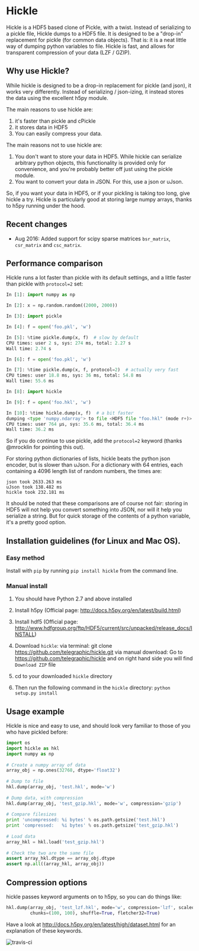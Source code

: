 Hickle
======

Hickle is a HDF5 based clone of Pickle, with a twist. Instead of serializing to a pickle file,
Hickle dumps to a HDF5 file. It is designed to be a "drop-in" replacement for pickle (for common data objects). 
That is: it is a neat little way of dumping python variables to file. Hickle is fast, and allows for transparent compression of your data (LZF / GZIP).

Why use Hickle?
---------------

While hickle is designed to be a drop-in replacement for pickle (and json), it works very differently. 
Instead of serializing / json-izing, it instead stores the data using the excellent h5py module.

The main reasons to use hickle are:

  1. it's faster than pickle and cPickle
  2. it stores data in HDF5
  3. You can easily compress your data.

The main reasons not to use hickle are:

  1. You don't want to store your data in HDF5. While hickle can serialize arbitrary python objects, this functionality is provided only for convenience, and you're probably better off just using the pickle module.
  2. You want to convert your data in JSON. For this, use a json or uJson.

So, if you want your data in HDF5, or if your pickling is taking too long, give hickle a try. Hickle is particularly good at storing large numpy arrays, thanks to h5py running under the hood. 

Recent changes
--------------

* Aug 2016: Added support for scipy sparse matrices `bsr_matrix`, `csr_matrix` and `csc_matrix`.

Performance comparison
----------------------

Hickle runs a lot faster than pickle with its default settings, and a little faster than pickle with `protocol=2` set:

```Python
In [1]: import numpy as np

In [2]: x = np.random.random((2000, 2000))

In [3]: import pickle

In [4]: f = open('foo.pkl', 'w')

In [5]: %time pickle.dump(x, f)  # slow by default
CPU times: user 2 s, sys: 274 ms, total: 2.27 s
Wall time: 2.74 s

In [6]: f = open('foo.pkl', 'w')

In [7]: %time pickle.dump(x, f, protocol=2)  # actually very fast
CPU times: user 18.8 ms, sys: 36 ms, total: 54.8 ms
Wall time: 55.6 ms

In [8]: import hickle

In [9]: f = open('foo.hkl', 'w')

In [10]: %time hickle.dump(x, f)  # a bit faster
dumping <type 'numpy.ndarray'> to file <HDF5 file "foo.hkl" (mode r+)>
CPU times: user 764 µs, sys: 35.6 ms, total: 36.4 ms
Wall time: 36.2 ms
```

So if you do continue to use pickle, add the `protocol=2` keyword (thanks @mrocklin for pointing this out).  
  
For storing python dictionaries of lists, hickle beats the python json encoder, but is slower than uJson. For a dictionary with 64 entries, each containing a 4096 length list of random numbers, the times are:


    json took 2633.263 ms
    uJson took 138.482 ms
    hickle took 232.181 ms


It should be noted that these comparisons are of course not fair: storing in HDF5 will not help you convert something into JSON, nor will it help you serialize a string. But for quick storage of the contents of a python variable, it's a pretty good option.

Installation guidelines (for Linux and Mac OS).
----------------------------------------------------------------------------------------------------

### Easy method
Install with `pip` by running `pip install hickle` from the command line.

### Manual install

1. You should have Python 2.7 and above installed

2. Install h5py 
(Official page: http://docs.h5py.org/en/latest/build.html)

3. Install hdf5 
(Official page: http://www.hdfgroup.org/ftp/HDF5/current/src/unpacked/release_docs/INSTALL)

4. Download `hickle`:
via terminal: git clone https://github.com/telegraphic/hickle.git
via manual download: Go to https://github.com/telegraphic/hickle and on right hand side you will find `Download ZIP` file

5. cd to your downloaded `hickle` directory

6. Then run the following command in the `hickle` directory: 
     `python setup.py install`
     

Usage example
-------------

Hickle is nice and easy to use, and should look very familiar to those of you who have pickled before:

```python
import os
import hickle as hkl
import numpy as np
    
# Create a numpy array of data
array_obj = np.ones(32768, dtype='float32')
    
# Dump to file
hkl.dump(array_obj, 'test.hkl', mode='w')
    
# Dump data, with compression
hkl.dump(array_obj, 'test_gzip.hkl', mode='w', compression='gzip')
  
# Compare filesizes
print 'uncompressed: %i bytes' % os.path.getsize('test.hkl')
print 'compressed:   %i bytes' % os.path.getsize('test_gzip.hkl')
    
# Load data
array_hkl = hkl.load('test_gzip.hkl')
    
# Check the two are the same file
assert array_hkl.dtype == array_obj.dtype
assert np.all((array_hkl, array_obj))
```

Compression options
-------------------

hickle passes keyword arguments on to h5py, so you can do things like:
  ```python
  hkl.dump(array_obj, 'test_lzf.hkl', mode='w', compression='lzf', scaleoffset=0, 
           chunks=(100, 100), shuffle=True, fletcher32=True)
  ```
Have a look at http://docs.h5py.org/en/latest/high/dataset.html for an explanation
of these keywords.

![travis-ci](https://travis-ci.org/telegraphic/hickle.svg?branch=master)
